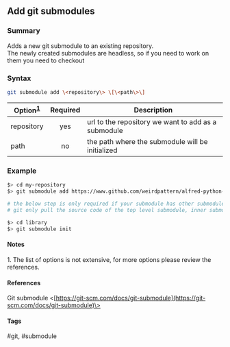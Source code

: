## Add git submodules

### Summary
  Adds a new git submodule to an existing repository.  
  The newly created submodules are headless, so if you need to work on them you need to checkout

### Syntax
  ```bash
  git submodule add \<repository\> \[\<path\>\]
  ```
  | Option<sup>[1](#user-content-n1)</sup> | Required | Description                                         |  
  |----------------------------------------|:--------:|-----------------------------------------------------|  
  | repository                             | yes      | url to the repository we want to add as a submodule |  
  | path                                   | no       | the path where the submodule will be initialized    |  
  
### Example
  ```bash
  $> cd my-repository
  $> git submodule add https://www.github.com/weirdpattern/alfred-python-workflow library

  # the below step is only required if your submodule has other submodules
  # git only pull the source code of the top level submodule, inner submodules need to be initialized manually

  $> cd library
  $> git submodule init
  ```

#### Notes
  <a name='n1'></a>1. The list of options is not extensive, for more options please review the references. 

#### References
  Git submodule \<[https://git-scm.com/docs/git-submodule](https://git-scm.com/docs/git-submodule)\>

#### Tags
  \#git, \#submodule
